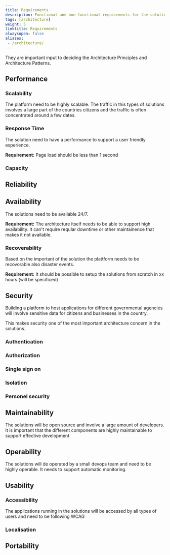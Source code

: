 ```yaml
---
title: Requirements
description: Functional and non functional requirements for the solutions have affected the architecture decisions.
tags: [architecture]
weight: 5
linktitle: Requirements
alwaysopen: false
aliases:
 - /architecture/
---
```


They are important input to deciding the Architecture Principles and Architecture Patterns. 


## Performance

### Scalability
The platform need to be highly scalable. The traffic in this types of solutions involves a large part of the countries citizens and the traffic is often concentrated around a few dates.

### Response Time
The solution need to have a performance to support a user friendly experience.

**Requirement:** Page load should be less than 1 second

### Capacity

## Reliability

## Availability
The solutions need to be available 24/7.

**Requirement:** The architecture itself needs to be able to support high availability. It can't require reqular downtime
or other maintainence that makes it not available. 

### Recoverability
Based on the important of the solution the plattform needs to be recovorable also disaster events. 

**Requirement:** It should be possible to setup the solutions from scratch in xx hours (will be specificed)

## Security
Building a platform to host applications for different governmental agencies will involve sensitive data for citizens and businesses in the country. 

This makes security one of the most important architecture concern in the solutions. 

### Authentication

### Authorization

### Single sign on

### Isolation

### Personel security



## Maintainability
The solutions will be open source and involve a large amount of developers. It is important that the different components are highly maintainable 
to support effective development




## Operability
The solutions will de operated by a small devops team and need to be highly operable. 
It needs to support automatic monitoring. 



## Usability

### Accessibility
The applications running in the solutions will be accessed by all types of users and need to be following WCAG 


### Localisation



## Portability
